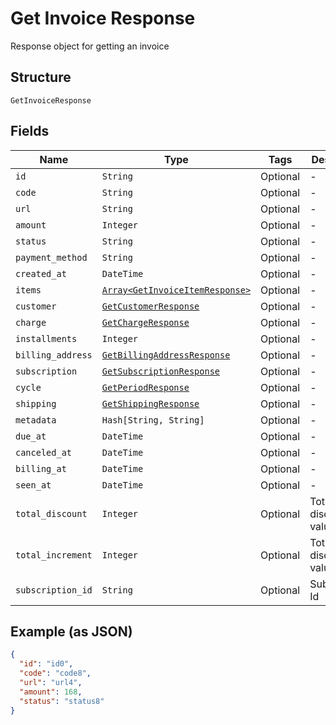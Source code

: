 
# Get Invoice Response

Response object for getting an invoice

## Structure

`GetInvoiceResponse`

## Fields

| Name | Type | Tags | Description |
|  --- | --- | --- | --- |
| `id` | `String` | Optional | - |
| `code` | `String` | Optional | - |
| `url` | `String` | Optional | - |
| `amount` | `Integer` | Optional | - |
| `status` | `String` | Optional | - |
| `payment_method` | `String` | Optional | - |
| `created_at` | `DateTime` | Optional | - |
| `items` | [`Array<GetInvoiceItemResponse>`](../../doc/models/get-invoice-item-response.md) | Optional | - |
| `customer` | [`GetCustomerResponse`](../../doc/models/get-customer-response.md) | Optional | - |
| `charge` | [`GetChargeResponse`](../../doc/models/get-charge-response.md) | Optional | - |
| `installments` | `Integer` | Optional | - |
| `billing_address` | [`GetBillingAddressResponse`](../../doc/models/get-billing-address-response.md) | Optional | - |
| `subscription` | [`GetSubscriptionResponse`](../../doc/models/get-subscription-response.md) | Optional | - |
| `cycle` | [`GetPeriodResponse`](../../doc/models/get-period-response.md) | Optional | - |
| `shipping` | [`GetShippingResponse`](../../doc/models/get-shipping-response.md) | Optional | - |
| `metadata` | `Hash[String, String]` | Optional | - |
| `due_at` | `DateTime` | Optional | - |
| `canceled_at` | `DateTime` | Optional | - |
| `billing_at` | `DateTime` | Optional | - |
| `seen_at` | `DateTime` | Optional | - |
| `total_discount` | `Integer` | Optional | Total discounted value |
| `total_increment` | `Integer` | Optional | Total discounted value |
| `subscription_id` | `String` | Optional | Subscription Id |

## Example (as JSON)

```json
{
  "id": "id0",
  "code": "code8",
  "url": "url4",
  "amount": 168,
  "status": "status8"
}
```

